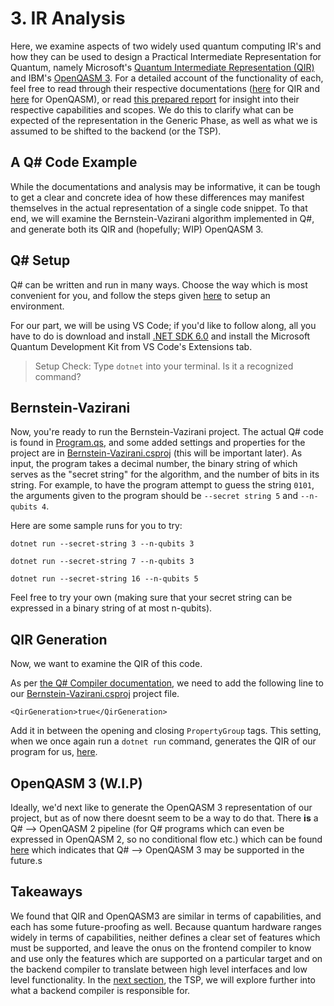 # 3. IR Analysis

Here, we examine aspects of two widely used quantum computing IR's and how they can be used to design a Practical Intermediate Representation for Quantum, namely Microsoft's [Quantum Intermediate Representation (QIR)](https://devblogs.microsoft.com/qsharp/introducing-quantum-intermediate-representation-qir/) and IBM's [OpenQASM 3](https://github.com/openqasm/openqasm). For a detailed account of the functionality of each, feel free to read through their respective documentations ([here](https://github.com/qir-alliance/qir-spec/tree/main/specification) for QIR and [here](https://openqasm.com/intro.html) for OpenQASM), or read [this prepared report](https://docs.google.com/document/d/1Mm8Awpg9EmYd_EZ174gTj6gb3GCTL2kfzUekGIlJap8/edit?usp=sharing) for insight into their respective capabilities and scopes. We do this to clarify what can be expected of the representation in the Generic Phase, as well as what we is assumed to be shifted to the backend (or the TSP).

## A Q# Code Example

While the documentations and analysis may be informative, it can be tough to get a clear and concrete idea of how these differences may manifest themselves in the actual representation of a single code snippet. To that end, we will examine the Bernstein-Vazirani algorithm implemented in Q#, and generate both its QIR and (hopefully; WIP) OpenQASM 3.

## Q# Setup

Q# can be written and run in many ways. Choose the way which is most convenient for you, and follow the steps given [here](https://docs.microsoft.com/en-us/azure/quantum/install-command-line-qdk) to setup an environment. 

For our part, we will be using VS Code; if you'd like to follow along, all you have to do is download and install [.NET SDK 6.0](https://dotnet.microsoft.com/download) and install the Microsoft Quantum Development Kit from VS Code's Extensions tab.

> Setup Check: Type `dotnet` into your terminal. Is it a recognized command?

## Bernstein-Vazirani

Now, you're ready to run the Bernstein-Vazirani project. The actual Q# code is found in [Program.qs](Program.qs), and some added settings and properties for the project are in [Bernstein-Vazirani.csproj](Bernstein-Vazirani.csproj) (this will be important later). As input, the program takes a decimal number, the binary string of which serves as the "secret string" for the algorithm, and the number of bits in its string. For example, to have the program attempt to guess the string `0101`, the arguments given to the program should be `--secret string 5` and `--n-qubits 4`.

Here are some sample runs for you to try:

`dotnet run --secret-string 3 --n-qubits 3`

`dotnet run --secret-string 7 --n-qubits 3`

`dotnet run --secret-string 16 --n-qubits 5`

Feel free to try your own (making sure that your secret string can be expressed in a binary string of at most n-qubits).

## QIR Generation

Now, we want to examine the QIR of this code.

As per [the Q# Compiler documentation](https://github.com/microsoft/qsharp-compiler/tree/main/src/QsCompiler/QirGeneration), we need to add the following line to our [Bernstein-Vazirani.csproj](Bernstein-Vazirani.csproj) project file.

`<QirGeneration>true</QirGeneration>`

Add it in between the opening and closing `PropertyGroup` tags. This setting, when we once again run a `dotnet run` command, generates the QIR of our program for us, [here](Bernstein-Vazirani_QIR.ll).


## OpenQASM 3 (W.I.P)

Ideally, we'd next like to generate the OpenQASM 3 representation of our project, but as of now there doesnt seem to be a way to do that. There **is** a Q# --> OpenQASM 2 pipeline (for Q# programs which can even be expressed in OpenQASM 2, so no conditional flow etc.) which can be found [here](https://github.com/qsharp-community/qsharp-integrations/tree/main/src/OpenQasmExporter) which indicates that Q# --> OpenQASM 3 may be supported in the future.s

## Takeaways

We found that QIR and OpenQASM3 are similar in terms of capabilities, and each has some future-proofing as well. Because quantum hardware ranges widely in terms of capabilities, neither defines a clear set of features which must be supported, and leave the onus on the frontend compiler to know and use only the features which are supported on a particular target and on the backend compiler to translate between high level interfaces and low level functionality. In the [next section](../3_Target_Specific_Phase_(TSP)/), the TSP, we will explore further into what a backend compiler is responsible for.